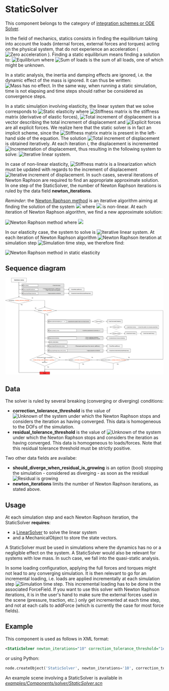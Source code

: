 StaticSolver  
============  

This component belongs to the category of [integration schemes or ODE Solver](https://www.sofa-framework.org/community/doc/main-principles/system-resolution/integration-schemes/).  

In the field of mechanics, statics consists in finding the equilibrium taking into account the loads (internal forces, external forces and torques) acting on the physical system, that do not experience an acceleration ( <img class="latex" src="https://latex.codecogs.com/png.latex?a=0" title="Zero acceleration" /> ). Finding a static equilibrium means finding a solution to: <img class="latex" src="https://latex.codecogs.com/png.latex?\textstyle%20\sum%20F=0" title="Equilibrium" /> where <img class="latex" src="https://latex.codecogs.com/png.latex?F" title="Sum of loads" /> is the sum of all loads, one of which might be unknown.  

In a static analysis, the inertia and damping effects are ignored, i.e. the dynamic effect of the mass is ignored. It can thus be written: <img class="latex" src="https://latex.codecogs.com/png.latex?M=I%20\alpha=0" title="Mass has no effect" />. In the same way, when running a static simulation, time is not elapsing and time steps should rather be considered as convergence steps.  

In a static simulation involving elasticity, the linear system that we solve corresponds to <img class="latex" src="https://latex.codecogs.com/png.latex?K%20\Delta%20u=f" title="Static elasticity" /> where <img class="latex" src="https://latex.codecogs.com/png.latex?K" title="Stiffness matrix" /> is the stiffness matrix (derivative of elastic forces), <img class="latex" src="https://latex.codecogs.com/png.latex?\Delta%20u" title="Total increment of displacement" /> is a vector describing the total increment of displacement and <img class="latex" src="https://latex.codecogs.com/png.latex?f" title="Explicit forces" /> are all explicit forces. We realize here that the static solver is in fact an implicit scheme, since the <img class="latex" src="https://latex.codecogs.com/png.latex?K" title="Stiffness matrix" /> matrix is present in the left-hand side of the equation. The solution <img class="latex" src="https://latex.codecogs.com/png.latex?\Delta%20u" title="Total increment of displacement" /> is obtained iteratively. At each iteration _i_, the displacement is incremented <img class="latex" src="https://latex.codecogs.com/png.latex?\Delta%20u_{i+1}=\Delta%20u_{i}+\delta%20u_i" title="Incrementation of displacement" />, thus resulting in the following system to solve: <img class="latex" src="https://latex.codecogs.com/png.latex?K_i%20\delta%20u_i=f" title="Iterative linear system" />.  

In case of non-linear elasticity, <img class="latex" src="https://latex.codecogs.com/png.latex?K_i" title="Stiffness matrix" /> is a linearization which must be updated with regards to the increment of displacement <img class="latex" src="https://latex.codecogs.com/png.latex?\delta%20u_i" title="Iterative increment of displacement" />. In such cases, several iterations of Newton Raphson are required to find an appropriate approximate solution. In one step of the StaticSolver, the number of Newton Raphson iterations is ruled by the data field **newton_iterations**.

_Reminder_: the [Newton Raphson method](https://en.wikipedia.org/wiki/Newton%27s_method) is an iterative algorithm aiming at finding the solution of the system <img class="latex" src="https://latex.codecogs.com/png.latex?f(x)=0"/> where <img class="latex" src="https://latex.codecogs.com/png.latex?f(x)"/> is non-linear. At each iteration of Newton Raphson algorithm, we find a new approximate solution:

<img class="latex" src="https://latex.codecogs.com/png.latex?x^{n+1}=x^n-\frac{f(x^n)}{f'(x^n)}" title="Newton Raphson method"/> where <img class="latex" src="https://latex.codecogs.com/png.latex?f'(x^n) = \frac{df}{dx}(x^n)"/>

In our elasticity case, the system to solve is <img class="latex" src="https://latex.codecogs.com/png.latex?K_i%20\delta%20u_i-f=0" title="Iterative linear system" />. At each iteration of Newton Raphson algorithm <img class="latex" src="https://latex.codecogs.com/png.latex?n" title="Newton Raphson iteration"/> at simulation step <img class="latex" src="https://latex.codecogs.com/png.latex?i" title="Simulation time step"/>, we therefore find:

<img class="latex" src="https://latex.codecogs.com/png.latex?\delta%20u_i^{n+1}=\delta%20u_i^{n}-\frac{(K_i^n%20\delta%20u_i^n-f)}{K_i^n}" title="Newton Raphson method in static elasticity"/>


Sequence diagram
----------------

<a href="https://github.com/sofa-framework/doc/blob/master/images/integrationscheme/StaticSolver.png?raw=true"><img src="https://github.com/sofa-framework/doc/blob/master/images/integrationscheme/StaticSolver.png?raw=true" title="Flow diagram for the StaticSolver"/></a>
 

Data 
----

The solver is ruled by several breaking (converging or diverging) conditions:  

- **correction_tolerance_threshold** is the value of <img class="latex" src="https://latex.codecogs.com/png.latex?|\delta%20u_i^{n}|" title="Unknown of the system"/> under which the Newton Raphson stops and considers the iteration as having converged. This data is homogeneous to the DOFs of the simulation.
- **residual_tolerance_threshold** is the value of <img class="latex" src="https://latex.codecogs.com/png.latex?|f-K_i^n%20\delta%20u_i^n|" title="Unknown of the system"/> under which the Newton Raphson stops and considers the iteration as having converged. This data is homogeneous to loads/forces.
Note that this residual tolerance threshold must be strictly positive.

Two other data fields are availabe:
- **should_diverge_when_residual_is_growing** is an option (bool) stopping the simulation - considered as diverging - as soon as the residual <img class="latex" src="https://latex.codecogs.com/png.latex?|f-K_i^n%20\delta%20u_i^n|" title="Residual"/> is growing
- **newton_iterations** limits the number of Newton Raphson iterations, as stated above.

 
Usage  
-----  

At each simulation step and each Newton Raphson iteration, the StaticSolver **requires**:

- a [LinearSolver](https://www.sofa-framework.org/community/doc/main-principles/system-resolution/linear-solvers/) to solve the linear system
- and a MechanicalObject to store the state vectors.

A StaticSolver must be used in simulations where the dynamics has no or a negligible effect on the system. A StaticSolver would also be relevant for systems with low mass. In such case, we fall into the quasi-static analysis.

In some loading configuration, applying the full forces and torques might not lead to any converging simulation. It is then relevant to go for an incremental loading, i.e. loads are applied incrementally at each simulation step  <img class="latex" src="https://latex.codecogs.com/png.latex?i" title="Simulation time step"/>. This incremental loading has to be done in the associated ForceField. If you want to use this solver with Newton Raphson iterations, it is in the user's hand to make sure the external forces used in the scene (pressure, traction, etc.) only get incremented at each time step, and not at each calls to addForce (which is currently the case for most force fields).

 
Example  
-------  
 
This component is used as follows in XML format:  
 
``` xml  
<StaticSolver newton_iterations="10" correction_tolerance_threshold="1e-4" residual_tolerance_threshold="1e-2" should_diverge_when_residual_is_growing="0" />  
```  
 
or using Python:  
 
``` python  
node.createObject('StaticSolver', newton_iterations='10', correction_tolerance_threshold='1e-4', residual_tolerance_threshold='1e-2', should_diverge_when_residual_is_growing='0')  
```  
 
An example scene involving a StaticSolver is available in [*examples/Components/solver/StaticSolver.scn*](https://github.com/sofa-framework/sofa/blob/master/examples/Components/solver/StaticSolver.scn)